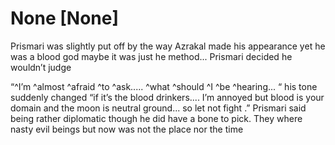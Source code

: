 # None [None]
Prismari was slightly put off by the way Azrakal made his appearance yet he was a blood god maybe it was just he method... Prismari decided he wouldn’t judge 

“^I’m ^almost ^afraid ^to ^ask..... ^what ^should ^I ^be ^hearing... “ his tone suddenly changed “if it’s the blood drinkers.... I’m annoyed but blood is your domain and the moon is neutral ground... so let not fight .” Prismari said being rather diplomatic though he did have a bone to pick. They where nasty evil beings but now was not the place nor the time
